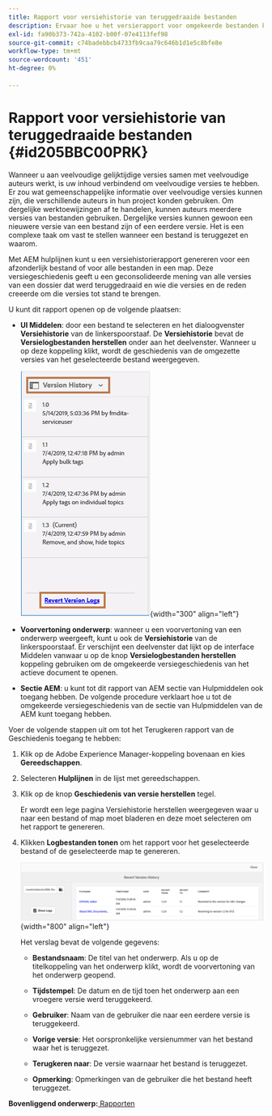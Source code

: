 ```yaml
---
title: Rapport voor versiehistorie van teruggedraaide bestanden
description: Ervaar hoe u het versierapport voor omgekeerde bestanden kunt weergeven
exl-id: fa90b373-742a-4102-b00f-07e4113fef98
source-git-commit: c74badebbcb4733fb9caa79c646b1d1e5c8bfe8e
workflow-type: tm+mt
source-wordcount: '451'
ht-degree: 0%

---
```


# Rapport voor versiehistorie van teruggedraaide bestanden {#id205BBC00PRK}

Wanneer u aan veelvoudige gelijktijdige versies samen met veelvoudige auteurs werkt, is uw inhoud verbindend om veelvoudige versies te hebben. Er zou wat gemeenschappelijke informatie over veelvoudige versies kunnen zijn, die verschillende auteurs in hun project konden gebruiken. Om dergelijke werktoewijzingen af te handelen, kunnen auteurs meerdere versies van bestanden gebruiken. Dergelijke versies kunnen gewoon een nieuwere versie van een bestand zijn of een eerdere versie. Het is een complexe taak om vast te stellen wanneer een bestand is teruggezet en waarom.

Met AEM hulplijnen kunt u een versiehistorierapport genereren voor een afzonderlijk bestand of voor alle bestanden in een map. Deze versiegeschiedenis geeft u een geconsolideerde mening van alle versies van een dossier dat werd teruggedraaid en wie die versies en de reden creeerde om die versies tot stand te brengen.

U kunt dit rapport openen op de volgende plaatsen:

- **UI Middelen**: door een bestand te selecteren en het dialoogvenster **Versiehistorie** van de linkerspoorstaaf. De **Versiehistorie** bevat de **Versielogbestanden herstellen** onder aan het deelvenster. Wanneer u op deze koppeling klikt, wordt de geschiedenis van de omgezette versies van het geselecteerde bestand weergegeven.

   ![](images/revert-log-from-assets-ui.png){width="300" align="left"}

- **Voorvertoning onderwerp**: wanneer u een voorvertoning van een onderwerp weergeeft, kunt u ook de **Versiehistorie** van de linkerspoorstaaf. Er verschijnt een deelvenster dat lijkt op de interface Middelen vanwaar u op de knop **Versielogbestanden herstellen** koppeling gebruiken om de omgekeerde versiegeschiedenis van het actieve document te openen.

- **Sectie AEM**: u kunt tot dit rapport van AEM sectie van Hulpmiddelen ook toegang hebben. De volgende procedure verklaart hoe u tot de omgekeerde versiegeschiedenis van de sectie van Hulpmiddelen van de AEM kunt toegang hebben.


Voer de volgende stappen uit om tot het Terugkeren rapport van de Geschiedenis toegang te hebben:

1. Klik op de Adobe Experience Manager-koppeling bovenaan en kies **Gereedschappen**.

1. Selecteren **Hulplijnen** in de lijst met gereedschappen.

1. Klik op de knop **Geschiedenis van versie herstellen** tegel.

   Er wordt een lege pagina Versiehistorie herstellen weergegeven waar u naar een bestand of map moet bladeren en deze moet selecteren om het rapport te genereren.

1. Klikken **Logbestanden tonen** om het rapport voor het geselecteerde bestand of de geselecteerde map te genereren.

   ![](images/revert-version-history-report.png){width="800" align="left"}

   Het verslag bevat de volgende gegevens:

   - **Bestandsnaam**: De titel van het onderwerp. Als u op de titelkoppeling van het onderwerp klikt, wordt de voorvertoning van het onderwerp geopend.

   - **Tijdstempel**: De datum en de tijd toen het onderwerp aan een vroegere versie werd teruggekeerd.

   - **Gebruiker**: Naam van de gebruiker die naar een eerdere versie is teruggekeerd.

   - **Vorige versie**: Het oorspronkelijke versienummer van het bestand waar het is teruggezet.

   - **Terugkeren naar**: De versie waarnaar het bestand is teruggezet.

   - **Opmerking**: Opmerkingen van de gebruiker die het bestand heeft teruggezet.


**Bovenliggend onderwerp:**[ Rapporten](reports-intro.md)
